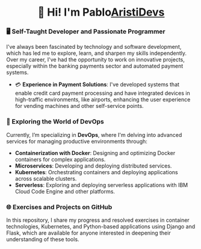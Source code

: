 <div align="center">
<h1 align="center">👋 Hi! I'm Pablo<a href="https://aristi.dev">AristiDevs</a></h1>
</div>

### 🖥️ Self-Taught Developer and Passionate Programmer

I've always been fascinated by technology and software development, which has led me to explore, learn, and sharpen my skills independently. Over my career, I've had the opportunity to work on innovative projects, especially within the banking payments sector and automated payment systems.

- 💳 **Experience in Payment Solutions**: I've developed systems that enable credit card payment processing and have integrated devices in high-traffic environments, like airports, enhancing the user experience for vending machines and other self-service points.
  
### 🚀 Exploring the World of DevOps

Currently, I’m specializing in **DevOps**, where I'm delving into advanced services for managing productive environments through:
- **Containerization with Docker**: Designing and optimizing Docker containers for complex applications.
- **Microservices**: Developing and deploying distributed services.
- **Kubernetes**: Orchestrating containers and deploying applications across scalable clusters.
- **Serverless**: Exploring and deploying serverless applications with IBM Cloud Code Engine and other platforms.

### 🌐 Exercises and Projects on GitHub

In this repository, I share my progress and resolved exercises in container technologies, Kubernetes, and Python-based applications using Django and Flask, which are available for anyone interested in deepening their understanding of these tools.

